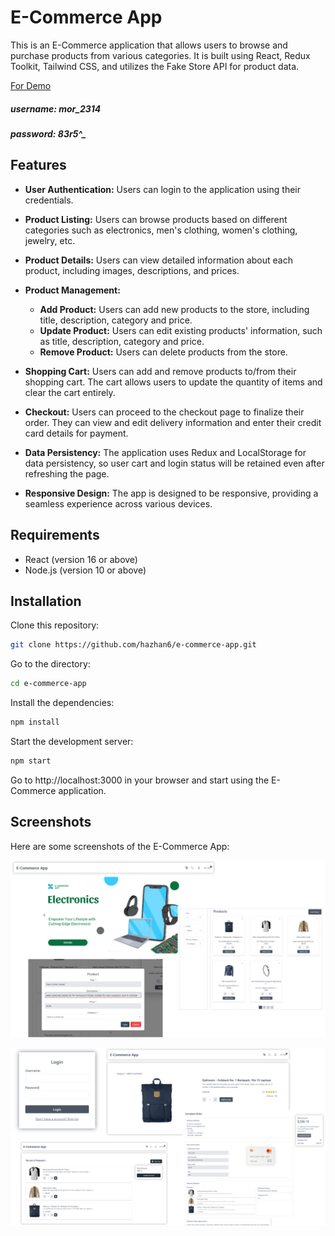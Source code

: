 # E-Commerce App

This is an E-Commerce application that allows users to browse and purchase products from various categories. It is built using React, Redux Toolkit, Tailwind CSS, and utilizes the Fake Store API for product data.

[For Demo](https://hazal-hangul-e-commerce-app.netlify.app)

##### username: mor_2314
##### password: 83r5^_

## Features

-  **User Authentication:** Users can login to the application using their credentials.

- **Product Listing:** Users can browse products based on different categories such as electronics, men's clothing, women's clothing, jewelry, etc.

- **Product Details:** Users can view detailed information about each product, including images, descriptions, and prices.

- **Product Management:**

  - **Add Product:** Users can add new products to the store, including title, description, category and price.
  - **Update Product:** Users can edit existing products' information, such as title, description, category and price.
  - **Remove Product:** Users can delete products from the store.

- **Shopping Cart:** Users can add and remove products to/from their shopping cart. The cart allows users to update the quantity of items and clear the cart entirely.

- **Checkout:** Users can proceed to the checkout page to finalize their order. They can view and edit delivery information and enter their credit card details for payment.

- **Data Persistency:** The application uses Redux and LocalStorage for data persistency, so user cart and login status will be retained even after refreshing the page.

- **Responsive Design:** The app is designed to be responsive, providing a seamless experience across various devices.

## Requirements

- React (version 16 or above)
- Node.js (version 10 or above)

## Installation

Clone this repository:

```bash
git clone https://github.com/hazhan6/e-commerce-app.git

```

Go to the directory:

```bash
cd e-commerce-app

```

Install the dependencies:

```bash
npm install

```

Start the development server:

```bash
npm start

```

Go to http://localhost:3000 in your browser and start using the E-Commerce application.

## Screenshots

Here are some screenshots of the E-Commerce App:

![image](./public/images/ss-1.png)

![image](./public/images/ss-2.png)
